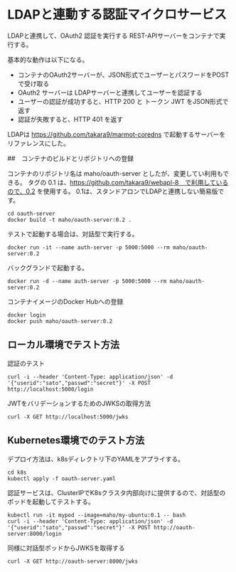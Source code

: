 # LDAPと連動する認証マイクロサービス

LDAPと連携して、OAuth2 認証を実行する REST-APIサーバーをコンテナで実行する。

基本的な動作は以下になる。

* コンテナのOAuth2サーバーが、JSON形式でユーザーとパスワードをPOSTで受け取る
* OAuth2 サーバーは LDAPサーバーと連携してユーザーを認証する
* ユーザーの認証が成功すると、HTTP 200 と トークン JWT をJSON形式で返す
* 認証が失敗すると、HTTP 401 を返す

LDAPは https://github.com/takara9/marmot-coredns で起動するサーバーをリファレンスにした。



##　コンテナのビルドとリポジトリへの登録

コンテナのリポジトリ名は maho/oauth-server としたが、変更してい利用もできる。
タグの 0.1 は、https://github.com/takara9/webapl-8　で利用しているので、0.2 を使用する。
0.1は、スタンドアロンでLDAPと連携しない簡易版です。

~~~
cd oauth-server
docker build -t maho/oauth-server:0.2 .
~~~

テストで起動する場合は、対話型で実行する。

~~~
docker run -it --name auth-server -p 5000:5000 --rm maho/oauth-server:0.2
~~~

バックグランドで起動する。

~~~
docker run -d --name auth-server -p 5000:5000 --rm maho/oauth-server:0.2
~~~

コンテナイメージのDocker Hubへの登録

~~~
docker login
docker push maho/oauth-server:0.2
~~~



## ローカル環境でテスト方法

認証のテスト

~~~
curl -i --header 'Content-Type: application/json' -d '{"userid":"sato","passwd":"secret"}' -X POST http://localhost:5000/login
~~~

JWTをバリデーションするためのJWKSの取得方法

~~~
curl -X GET http://localhost:5000/jwks
~~~



## Kubernetes環境でのテスト方法

デプロイ方法は、k8sディレクトリ下のYAMLをアプライする。

~~~
cd k8s
kubectl apply -f oauth-server.yaml
~~~

認証サービスは、ClusterIPでK8sクラスタ内部向けに提供するので、対話型のポッドを起動してテストする。

~~~
kubectl run -it mypod --image=maho/my-ubuntu:0.1 -- bash
curl -i --header 'Content-Type: application/json' -d '{"userid":"sato","passwd":"secret"}' -X POST http://oauth-server:8000/login
~~~


同様に対話型ポッドからJWKSを取得する

~~~
curl -X GET http://oauth-server:8000/jwks
~~~



